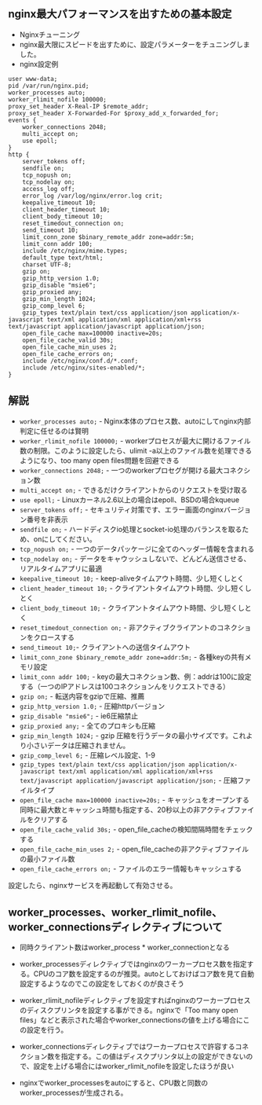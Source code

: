 ## nginx最大パフォーマンスを出すための基本設定

- Nginxチューニング
- nginx最大限にスピードを出すために、設定パラメーターをチュニングしました。
- nginx設定例

```
user www-data;
pid /var/run/nginx.pid;
worker_processes auto;
worker_rlimit_nofile 100000;
proxy_set_header X-Real-IP $remote_addr;
proxy_set_header X-Forwarded-For $proxy_add_x_forwarded_for;
events {
    worker_connections 2048;
    multi_accept on;
    use epoll;
}
http {
    server_tokens off;
    sendfile on;
    tcp_nopush on;
    tcp_nodelay on;
    access_log off;
    error_log /var/log/nginx/error.log crit;
    keepalive_timeout 10;
    client_header_timeout 10;
    client_body_timeout 10;
    reset_timedout_connection on;
    send_timeout 10;
    limit_conn_zone $binary_remote_addr zone=addr:5m;
    limit_conn addr 100;
    include /etc/nginx/mime.types;
    default_type text/html;
    charset UTF-8;
    gzip on;
    gzip_http_version 1.0;
    gzip_disable "msie6";
    gzip_proxied any;
    gzip_min_length 1024;
    gzip_comp_level 6;
    gzip_types text/plain text/css application/json application/x-javascript text/xml application/xml application/xml+rss text/javascript application/javascript application/json;
    open_file_cache max=100000 inactive=20s;
    open_file_cache_valid 30s;
    open_file_cache_min_uses 2;
    open_file_cache_errors on;
    include /etc/nginx/conf.d/*.conf;
    include /etc/nginx/sites-enabled/*;
}
```

## 解説

- `worker_processes auto;` - Nginx本体のプロセス数、autoにしてnginx内部判定に任せるのは賢明
- `worker_rlimit_nofile 100000;` - workerプロセスが最大に開けるファイル数の制限。このように設定したら、ulimit -a以上のファイル数を処理できるようになり、too many open files問題を回避できる
- `worker_connections 2048;` - 一つのworkerプロセグが開ける最大コネクション数
- `multi_accept on;` - できるだけクライアントからのリクエストを受け取る
- `use epoll;` - Linuxカーネル2.6以上の場合はepoll、BSDの場合kqueue
- `server_tokens off;` - セキュリティ対策です、エラー画面のnginxバージョン番号を非表示
- `sendfile on;` - ハードディスクio処理とsocket-io処理のバランスを取るため、onにしてください。
- `tcp_nopush on;` - 一つのデータパッケージに全てのヘッダー情報を含まれる
- `tcp_nodelay on;` - データをキャウッシュしないで、どんどん送信させる、リアルタイムアプリに最適
- `keepalive_timeout 10;` - keep-aliveタイムアウト時間、少し短くしとく
- `client_header_timeout 10;` - クライアントタイムアウト時間、少し短くしとく
- `client_body_timeout 10;` - クライアントタイムアウト時間、少し短くしとく
- `reset_timedout_connection on;` - 非アクティブクライアントのコネクションをクロースする
- `send_timeout 10;`- クライアントへの送信タイムアウト
- `limit_conn_zone $binary_remote_addr zone=addr:5m;` - 各種keyの共有メモリ設定
- `limit_conn addr 100;` - keyの最大コネクション数、例：addrは100に設定する（一つのIPアドレスは100コネクションんをリクエストできる）
- `gzip on;` - 転送内容をgzipで圧縮、推薦
- `gzip_http_version 1.0;` - 圧縮httpバージョン
- `gzip_disable "msie6";` - ie6圧縮禁止
- `gzip_proxied any;` - 全てのプロキシも圧縮
- `gzip_min_length 1024;` - gzip 圧縮を行うデータの最小サイズです。これより小さいデータは圧縮されません。
- `gzip_comp_level 6;` - 圧縮レベル設定、1-9
- `gzip_types text/plain text/css application/json application/x-javascript text/xml application/xml application/xml+rss text/javascript application/javascript application/json;` - 圧縮ファイルタイプ
- `open_file_cache max=100000 inactive=20s;` - キャッシュをオープンする同時に最大数とキャッシュ時間も指定する、20秒以上の非アクティブファイルをクリアする
- `open_file_cache_valid 30s;` - open_file_cacheの検知間隔時間をチェックする
- `open_file_cache_min_uses 2;` - open_file_cacheの非アクティブファイルの最小ファイル数
- `open_file_cache_errors on;` - ファイルのエラー情報もキャッシュする

設定したら、nginxサービスを再起動して有効させる。

## worker_processes、worker_rlimit_nofile、worker_connectionsディレクティブについて



- 同時クライアント数はworker_process * worker_connectionとなる

- worker_processesディレクティブではnginxのワーカープロセス数を指定する。CPUのコア数を設定するのが推奨。autoとしておけばコア数を見て自動設定するようなのでこの設定をしておくのが良さそう

- worker_rlimit_nofileディレクティブを設定すればnginxのワーカープロセスのディスクプリンタを設定する事ができる。nginxで「Too many open files」などと表示された場合やworker_connectionsの値を上げる場合にこの設定を行う。

- worker_connectionsディレクティブではワーカープロセスで許容するコネクション数を指定する。この値はディスクプリンタ以上の設定ができないので、設定を上げる場合にはworker_rlimit_nofileを設定したほうが良い

- nginxでworker_processesをautoにすると、CPU数と同数のworker_processesが生成される。

  
